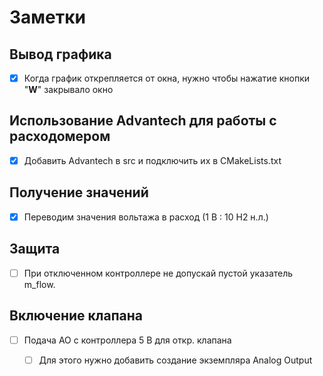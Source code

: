 # Заметки

## Вывод графика
- [x] Когда график открепляется от окна, нужно чтобы нажатие кнопки "**W**" закрывало окно

## Использование Advantech для работы с расходомером
- [x] Добавить Advantech в src и подключить их в CMakeLists.txt

## Получение значений
- [x] Переводим значения вольтажа в расход (1 В : 10 H2 н.л.)

## Защита
- [ ] При отключенном контроллере не допускай пустой указатель m_flow. 

## Включение клапана
- [ ] Подача AO с контроллера 5 В для откр. клапана
    - [ ] Для этого нужно добавить создание экземпляра Analog Output
    